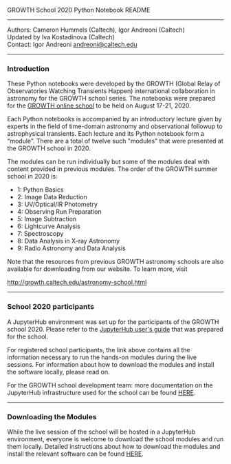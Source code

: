 GROWTH School 2020
Python Notebook README
********************************

Authors: Cameron Hummels (Caltech), Igor Andreoni (Caltech) <br>
Updated by Iva Kostadinova (Caltech) <br>
Contact: Igor Andreoni <andreoni@caltech.edu>

*************************************************
### Introduction

These Python notebooks were developed by the GROWTH (Global Relay of Observatories Watching Transients Happen) international collaboration in astronomy for the GROWTH school series.  The notebooks were prepared for the [GROWTH online school](http://growth.caltech.edu/growth-school-2020.html) to be held on August 17-21, 2020.

Each Python notebooks is accompanied by an introductory lecture given by experts in the field of  time-domain astronomy and observational followup to astrophysical transients. Each lecture and its Python notebook form a “module”. There are a total of twelve such "modules"  that were presented at the GROWTH school in 2020. 

The modules can be run individually but some of the modules deal with content
provided in previous modules. The order of the GROWTH summer school in 2020 is:

* 1:  Python Basics
* 2:  Image Data Reduction
* 3:  UV/Optical/IR Photometry
* 4:  Observing Run Preparation
* 5:  Image Subtraction
* 6:  Lightcurve Analysis
* 7:  Spectroscopy
* 8: Data Analysis in X-ray Astronomy
* 9: Radio Astronomy and Data Analysis

Note that the resources from previous GROWTH astronomy schools are also available for downloading from our website. To learn more, visit 

http://growth.caltech.edu/astronomy-school.html

****************************

### School 2020 participants

A JupyterHub environment was set up for the participants of the GROWTH school 2020. Please refer to the [JupyterHub user's guide](docs/users_giude_jupyterhub.md) that was prepared for the school.

For registered school participants, the link above contains all the information necessary to run the hands-on modules during the live sessions. For information about how to download the modules and install the software locally, please read on.

For the GROWTH school development team: more documentation on the JupyterHub infrastructure used for the school can be found [HERE](https://github.com/growth-astro/growth-school-2020/blob/master/docs/documentation.md).

****************************

### Downloading the Modules

While the live session of the school will be hosted in a JupyterHub environment, everyone is welcome to download the school modules and run them locally. Detailed instructions about how to download the modules and install the relevant software can be found [HERE](https://github.com/growth-astro/growth-school-2020/blob/master/docs/readme_download.md).
